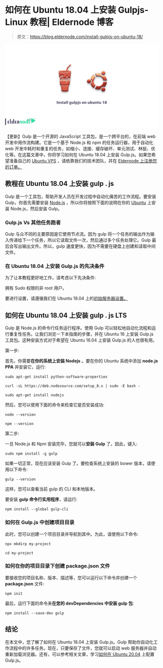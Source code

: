 # 如何在 Ubuntu 18.04 上安装 Gulpjs-Linux 教程| Eldernode 博客

> 原文：<https://blog.eldernode.com/install-gulpjs-on-ubuntu-18/>

![Install gulpjs on ubuntu 18](img/22810defef2a60eaede0fa87ae045da3.png)

【更新】Gulp 是一个开源的 JavaScript 工具包，是一个跨平台的，在前端 web 开发中用作流构建。它是一个基于 Node.js 和 npm 的任务运行器，用于自动化 web 开发中耗时和重复的任务，如缩小、连接、缓存破坏、单元测试、林挺、优化等。在这篇文章中，你将学习如何在 Ubuntu 18.04 上安装 Gulp.js。如果您希望准备自己的 [Ubuntu VPS](https://eldernode.com/ubuntu-vps/) ，请依靠我们的技术团队，并在 [Eldernode 上注册您的订单。](https://eldernode.com/)

## 教程在 Ubuntu 18.04 上安装 gulp . js

Gulp 是一个工具包，帮助开发人员在开发过程中自动化痛苦的工作流程。要安装 Gulp，你首先需要安装 [Node.js](https://blog.eldernode.com/install-and-config-node-js-on-ubuntu-20-04/) ，所以你将按照下面的说明在你的 [Ubuntu](https://blog.eldernode.com/tag/ubuntu/) 上安装 Node.js，然后安装 Gulp。

### **Gulp.js Vs 其他任务跑者**

Gulp 与众不同的主要原因是它使用节点流。因为 gulp 将一个任务的输出作为输入传递给下一个任务，所以它读取文件一次，然后通过多个任务处理它。Gulp 最后会写出输出文件。所以，gulp 速度更快，因为不需要在硬盘上创建和读取中间文件。

### **在 Ubuntu 18.04 上安装 Gulp.js 的先决条件**

为了让本教程更好地工作，请考虑以下先决条件:

拥有 Sudo 权限的非 root 用户。

要进行设置，请遵循我们在 Ubuntu 18.04 上的[初始服务器设置。](https://blog.eldernode.com/initial-setup-ubuntu-18/)

## **如何在 Ubuntu 18.04 上安装 gulp . js LTS**

Gulp 是 Node.js 的命令行任务运行程序。使用 Gulp 可以轻松地自动化流程和运行重复性任务。让我们浏览一下本指南的步骤，并在 Ubuntu 18 上安装 Gulp.js 工具包。这种安装方式对于希望在 Ubuntu 16.04 上安装 Gulp.js 的人也很有用。

第一步:

首先，你需要**在你的系统上安装 Nodejs** 。要在你的 Ubuntu 系统中添加 **node.js PPA** 并安装它，运行:

```
sudo apt-get install python-software-properties
```

```
curl -sL https://deb.nodesource.com/setup_8.x | sudo -E bash -
```

```
sudo apt-get install nodejs
```

然后，您可以使用下面的命令来检查它是否安装成功:

```
node --version
```

```
npm --version
```

第二步:

一旦 Node.js 和 Npm 安装完毕，您就可以**安装 Gulp** 了。因此，键入:

```
sudo npm install -g gulp
```

如果一切正常，现在应该安装 Gulp 了。要检查系统上安装的 bower 版本，请使用以下命令:

```
gulp --version
```

这样，您可以查看当前 gulp 的 CLI 和本地版本。

要安装 **gulp 命令行实用程序**，请运行:

```
npm install --global gulp-cli
```

### **如何在 Gulp.js 中创建项目目录**

此时，您可以创建一个项目目录并导航到其中。为此，请使用以下命令:

```
npx mkdirp my-project
```

```
cd my-project
```

### **如何在你的项目目录下创建 package.json 文件**

要接收您的项目名称、版本、描述等，您可以运行以下命令并创建一个 **package.json** 文件:

```
npm init
```

最后，运行下面的命令来**在您的 **devDependencies** 中安装 gulp 包**:

```
npm install --save-dev gulp
```

## 结论

在本文中，您了解了如何在 Ubuntu 18.04 上安装 Gulp.js。Gulp 帮助你自动化工作流程中的许多任务。现在，只要保存了文件，您就可以启动 web 服务器并自动重新加载浏览器。还有，可以参考相关文章，学习[如何在 Ubuntu 20.04](https://blog.eldernode.com/configure-gulp-js-on-ubuntu-20-04/) 上配置 Gulp.js。